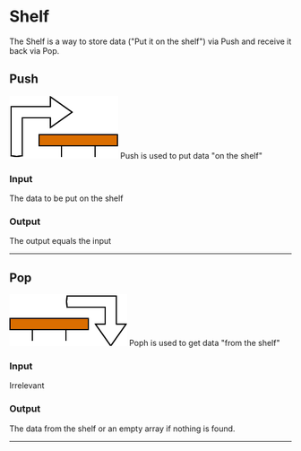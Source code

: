# Shelf

The Shelf is a way to store data ("Put it on the shelf") via Push and receive it back via Pop.

## Push
![Logo](./data/logos/ShelfPush.svg)
Push is used to put data "on the shelf"

### Input

The data to be put on the shelf

### Output

The output equals the input

---

## Pop
![Logo](./data/logos/ShelfPop.svg)
Poph is used to get data "from the shelf"

### Input

Irrelevant

### Output

The data from the shelf or an empty array if nothing is found.

---
